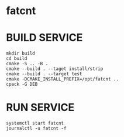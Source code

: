 # fatcnt



# BUILD SERVICE

```
mkdir build
cd build
cmake -S .. -B . 
cmake --build . --taget install/strip
cmake --build . --target test
cmake -DCMAKE_INSTALL_PREFIX=/opt/fatcnt ..
cpack -G DEB 
```


# RUN SERVICE

```
systemctl start fatcnt
journalctl -u fatcnt -f
```
